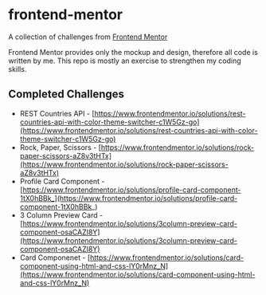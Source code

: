 # frontend-mentor

A collection of challenges from [Frontend Mentor](https://www.frontendmentor.io/)

Frontend Mentor provides only the mockup and design, therefore all code is written by me. This repo is mostly an exercise to strengthen my coding skills.

## Completed Challenges

- REST Countries API - [https://www.frontendmentor.io/solutions/rest-countries-api-with-color-theme-switcher-c1W5Gz-go](https://www.frontendmentor.io/solutions/rest-countries-api-with-color-theme-switcher-c1W5Gz-go)
- Rock, Paper, Scissors - [https://www.frontendmentor.io/solutions/rock-paper-scissors-aZ8v3tHTx](https://www.frontendmentor.io/solutions/rock-paper-scissors-aZ8v3tHTx)
- Profile Card Component - [https://www.frontendmentor.io/solutions/profile-card-component-1tX0hBBk_](https://www.frontendmentor.io/solutions/profile-card-component-1tX0hBBk_)
- 3 Column Preview Card - [https://www.frontendmentor.io/solutions/3column-preview-card-component-osaCAZI8Y](https://www.frontendmentor.io/solutions/3column-preview-card-component-osaCAZI8Y)
- Card Componenet - [https://www.frontendmentor.io/solutions/card-component-using-html-and-css-lY0rMnz_N](https://www.frontendmentor.io/solutions/card-component-using-html-and-css-lY0rMnz_N)
